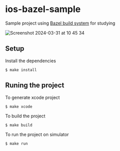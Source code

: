 # ios-bazel-sample
Sample project using [Bazel build system](https://bazel.build) for studying

![Screenshot 2024-03-31 at 10 45 34](https://github.com/bruno-hcr/ios-bazel-sample/assets/21697643/bff840c0-50f3-4fc3-b20f-b432274376d5)

## Setup
Install the dependencies
```
$ make install
```

## Runing the project

To generate xcode project 
```
$ make xcode
```

To build the project
```
$ make build
```

To run the project on simulator
```
$ make run
```
